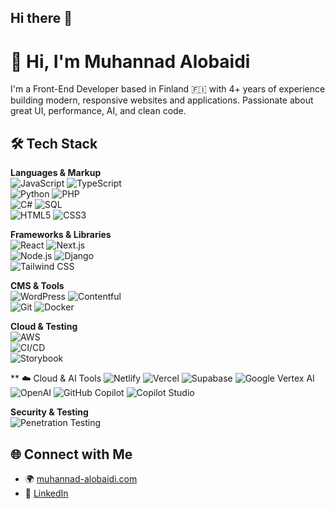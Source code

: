 ## Hi there 👋
# 👋 Hi, I'm Muhannad Alobaidi

I'm a Front-End Developer based in Finland 🇫🇮 with 4+ years of experience building modern, responsive websites and applications. Passionate about great UI, performance, AI, and clean code.

## 🛠️ Tech Stack

**Languages & Markup**  
![JavaScript](https://img.shields.io/badge/-JavaScript-F7DF1E?logo=javascript&logoColor=000)  ![TypeScript](https://img.shields.io/badge/-TypeScript-3178C6?logo=typescript&logoColor=fff)  
![Python](https://img.shields.io/badge/-Python-3776AB?logo=python&logoColor=white)  ![PHP](https://img.shields.io/badge/-PHP-777BB4?logo=php&logoColor=white)  
![C#](https://img.shields.io/badge/-C%23-239120?logo=c-sharp&logoColor=white)  ![SQL](https://img.shields.io/badge/-SQL-4479A1?logo=mysql&logoColor=white)  
![HTML5](https://img.shields.io/badge/-HTML5-E34F26?logo=html5&logoColor=fff)  ![CSS3](https://img.shields.io/badge/-CSS3-1572B6?logo=css3&logoColor=fff)

**Frameworks & Libraries**  
![React](https://img.shields.io/badge/-React-61DAFB?logo=react&logoColor=000)  ![Next.js](https://img.shields.io/badge/-Next.js-000?logo=next.js)  
![Node.js](https://img.shields.io/badge/-Node.js-339933?logo=node.js&logoColor=fff)
![Django](https://img.shields.io/badge/-Django-092E20?logo=django&logoColor=white)  
![Tailwind CSS](https://img.shields.io/badge/-TailwindCSS-38B2AC?logo=tailwind-css&logoColor=fff)


**CMS & Tools**  
![WordPress](https://img.shields.io/badge/-WordPress-21759B?logo=wordpress&logoColor=fff)  ![Contentful](https://img.shields.io/badge/-Contentful-2478CC?logo=contentful&logoColor=fff)  
![Git](https://img.shields.io/badge/-Git-F05032?logo=git&logoColor=fff)  ![Docker](https://img.shields.io/badge/-Docker-2496ED?logo=docker&logoColor=fff)

**Cloud & Testing**  
![AWS](https://img.shields.io/badge/-AWS-232F3E?logo=amazon-aws&logoColor=fff)  
![CI/CD](https://img.shields.io/badge/-CI/CD-0B0B0B?logo=github-actions&logoColor=white)  
![Storybook](https://img.shields.io/badge/-Storybook-FF4785?logo=storybook&logoColor=fff)

** ☁️ Cloud & AI Tools
![Netlify](https://img.shields.io/badge/-Netlify-00C7B7?logo=netlify&logoColor=white) ![Vercel](https://img.shields.io/badge/-Vercel-000000?logo=vercel&logoColor=white)
![Supabase](https://img.shields.io/badge/-Supabase-3ECF8E?logo=supabase&logoColor=white) ![Google Vertex AI](https://img.shields.io/badge/-Vertex%20AI-4285F4?logo=google&logoColor=white)
![OpenAI](https://img.shields.io/badge/-OpenAI-412991?logo=openai&logoColor=white) ![GitHub Copilot](https://img.shields.io/badge/-GitHub%20Copilot-000000?logo=githubcopilot&logoColor=white)
![Copilot Studio](https://img.shields.io/badge/-Copilot%20Studio-2F2F2F?logo=github&logoColor=white)

**Security & Testing**  
![Penetration Testing](https://img.shields.io/badge/-Penetration%20Testing-000000?logo=hackthebox&logoColor=white)


## 🌐 Connect with Me

- 🌍 [muhannad-alobaidi.com](https://muhannad-alobaidi.com)  
- 💼 [LinkedIn](https://linkedin.com/in/muhannad-alobaidi)  

<!--
**SEK-dev/SEK-dev** is a ✨ _special_ ✨ repository because its `README.md` (this file) appears on your GitHub profile.

Here are some ideas to get you started:

- 🔭 I’m currently working on ...
- 🌱 I’m currently learning ...
- 👯 I’m looking to collaborate on ...
- 🤔 I’m looking for help with ...
- 💬 Ask me about ...
- 📫 How to reach me: ...
- 😄 Pronouns: ...
- ⚡ Fun fact: ...
-->
